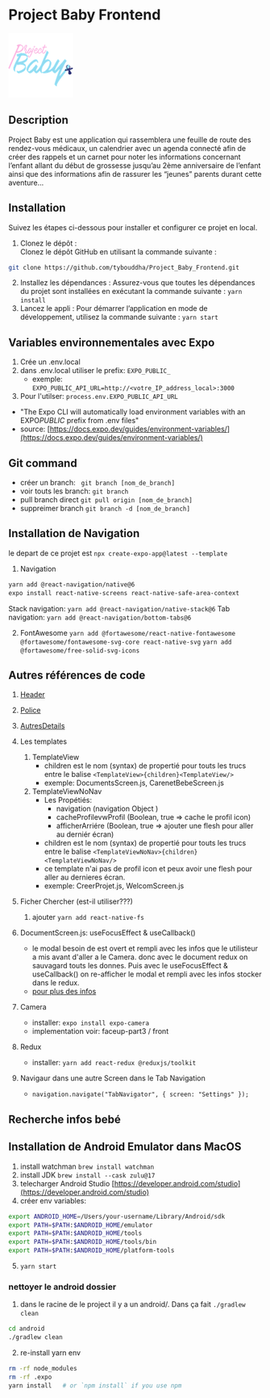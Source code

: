 # Project Baby Frontend

![Project Baby Logo](/assets/images/logo128.png)

## Description

Project Baby est une application qui rassemblera une feuille de route des rendez-vous médicaux, un calendrier avec un agenda connecté afin de créer des rappels et un carnet pour noter les informations concernant l’enfant allant du début de grossesse jusqu’au 2ème anniversaire de l’enfant ainsi que des informations afin de rassurer les “jeunes” parents durant cette aventure...

## Installation

Suivez les étapes ci-dessous pour installer et configurer ce projet en local.

1. Clonez le dépôt :  
   Clonez le dépôt GitHub en utilisant la commande suivante :

```bash
git clone https://github.com/tybouddha/Project_Baby_Frontend.git
```

2. Installez les dépendances :
   Assurez-vous que toutes les dépendances du projet sont installées en exécutant la commande suivante : `yarn install`
3. Lancez le appli :
   Pour démarrer l’application en mode de développement, utilisez la commande suivante : `yarn start`

## Variables environnementales avec Expo

1. Crée un .env.local
2. dans .env.local utiliser le prefix: `EXPO_PUBLIC_`
   - exemple: `EXPO_PUBLIC_API_URL=http://<votre_IP_address_local>:3000`
3. Pour l'utilser: `process.env.EXPO_PUBLIC_API_URL`

- "The Expo CLI will automatically load environment variables with an EXPO*PUBLIC* prefix from .env files"
- source: [https://docs.expo.dev/guides/environment-variables/](https://docs.expo.dev/guides/environment-variables/)

## Git command

- créer un branch: ` git branch [nom_de_branch]`
- voir touts les branch: `git branch`
- pull branch direct `git pull origin [nom_de_branch]`
- suppreimer branch `git branch -d [nom_de_branch]`

## Installation de Navigation

le depart de ce projet est `npx create-expo-app@latest --template`

1. Navigation

```bash
yarn add @react-navigation/native@6
expo install react-native-screens react-native-safe-area-context
```

Stack navigation:
`yarn add @react-navigation/native-stack@6`
Tab navigation:
`yarn add @react-navigation/bottom-tabs@6`

2. FontAwesome
   `yarn add @fortawesome/react-native-fontawesome @fortawesome/fontawesome-svg-core react-native-svg`
   `yarn add @fortawesome/free-solid-svg-icons`

## Autres références de code

1. [Header](./docs/Header.md)
2. [Police](./docs/Police.md)
3. [AutresDetails](./docs/AutresDetails.md)

4. Les templates

   1. TemplateView
      - children est le nom (syntax) de propertié pour touts les trucs entre le balise `<TemplateView>{children}<TemplateView/>`
      - exemple: DocumentsScreen.js, CarenetBebeScreen.js
   2. TemplateViewNoNav
      - Les Propétiés:
        - navigation (navigation Object )
        - cacheProfilevwProfil (Boolean, true => cache le profil icon)
        - afficherArriére (Boolean, true => ajouter une flesh pour aller au derniér écran)
      - children est le nom (syntax) de propertié pour touts les trucs entre le balise `<TemplateViewNoNav>{children}<TemplateViewNoNav/>`
      - ce template n'ai pas de profil icon et peux avoir une flesh pour aller au dernieres écran.
      - exemple: CreerProjet.js, WelcomScreen.js

5. Ficher Chercher (est-il utiliser???)

   1. ajouter `yarn add react-native-fs`

6. DocumentScreen.js: useFocusEffect & useCallback()

   - le modal besoin de est overt et rempli avec les infos que le utilisteur a mis avant d'aller a le Camera. donc avec le document redux on sauvagard touts les donnes. Puis avec le useFocusEffect & useCallback() on re-afficher le modal et rempli avec les infos stocker dans le redux.
   - [pour plus des infos](./docs/DocumentsEcran.md)

7. Camera

   - installer: `expo install expo-camera`
   - implementation voir: faceup-part3 / front

8. Redux

   - installer: `yarn add react-redux @reduxjs/toolkit`

9. Navigaur dans une autre Screen dans le Tab Navigation

   - `navigation.navigate("TabNavigator", { screen: "Settings" });`

## Recherche infos bebé

## Installation de Android Emulator dans MacOS

1. install watchman `brew install watchman`
2. install JDK `brew install --cask zulu@17`
3. telecharger Android Studio [https://developer.android.com/studio](https://developer.android.com/studio)
4. créer env variables:

```bash
export ANDROID_HOME=/Users/your-username/Library/Android/sdk
export PATH=$PATH:$ANDROID_HOME/emulator
export PATH=$PATH:$ANDROID_HOME/tools
export PATH=$PATH:$ANDROID_HOME/tools/bin
export PATH=$PATH:$ANDROID_HOME/platform-tools
```

5. `yarn start`

### nettoyer le android dossier

1. dans le racine de le project il y a un android/. Dans ça fait `./gradlew clean`

```bash
cd android
./gradlew clean
```

2. re-install yarn env

```bash
rm -rf node_modules
rm -rf .expo
yarn install   # or `npm install` if you use npm
```
